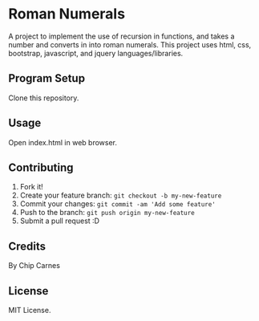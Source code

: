 # Roman Numerals

A project to implement the use of recursion in functions, and takes a number and converts in into roman numerals.
This project uses html, css, bootstrap, javascript, and jquery languages/libraries.

## Program Setup

Clone this repository.

## Usage

Open index.html in web browser.

## Contributing

1. Fork it!
2. Create your feature branch: `git checkout -b my-new-feature`
3. Commit your changes: `git commit -am 'Add some feature'`
4. Push to the branch: `git push origin my-new-feature`
5. Submit a pull request :D

## Credits

By Chip Carnes

## License

MIT License.
